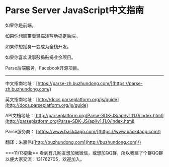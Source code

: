 # Parse Server JavaScript中文指南

如果你是前端。

如果你想顺带着轻描淡写地搞定后端。

如果你想摇身一变成为全栈开发。

如果你喜欢没事鼓捣鼓捣业余项目。

Parse后端服务，Facebook开源项目。

---

中文指南地址：[https://parse-zh.buzhundong.com/](https://parse-zh.buzhundong.com/)

英文指南地址：[http://docs.parseplatform.org/js/guide](http://docs.parseplatform.org/js/guide)

API文档地址：[http://parseplatform.org/Parse-SDK-JS/api/v1.11.0/index.html](http://parseplatform.org/Parse-SDK-JS/api/v1.11.0/index.html)

Parse服务商： [https://www.back4app.com/](https://www.back4app.com/)

翻译：朱嘉伟\([http://buzhundong.com](http://buzhundong.com)\)

===11/13更新==
看到有几网友想加我微信，或想加QQ群，所以我建了个群QQ群以便大家交流：131762705，欢迎加入。
